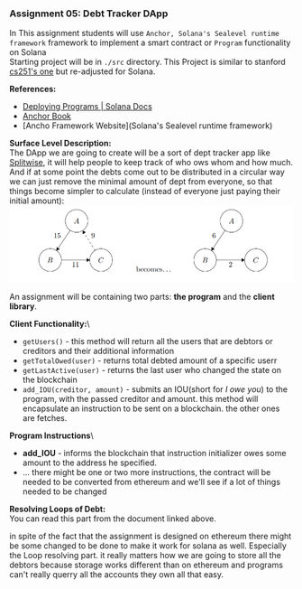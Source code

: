 ### Assignment 05: Debt Tracker DApp

In This assignment students will use `Anchor, Solana's Sealevel runtime framework` framework to implement a smart contract or 
`Program` functionality on Solana\
Starting project will be in `./src` directory.
This Project is similar to stanford [cs251's one](https://cs251.stanford.edu/hw/proj3.pdf) but re-adjusted for Solana.

**References:**
* [Deploying Programs | Solana Docs](https://docs.solana.com/cli/deploy-a-program)
* [Anchor Book](https://book.anchor-lang.com/)
* [Ancho Framework Website](Solana's Sealevel runtime framework)

**Surface Level Description:**\
The DApp we are going to create will be a sort of dept tracker app like [Splitwise](https://www.splitwise.com/),
it will help people to keep track of who ows whom and how much. And if at some point the debts come out to be distributed
in a circular way we can just remove the minimal amount of dept from everyone, so that things become simpler to calculate 
(instead of everyone just paying their initial amount):
![](./circular.png)

An assignment will be containing two parts: **the program** and the **client library**.

**Client Functionality:**\
* `getUsers()` - this method will return all the users that are debtors or creditors and their additional information
* `getTotalOwed(user)` - returns total debted amount of a specific userr
* `getLastActive(user)` - returns the last user who changed the state on the blockchain
* `add_IOU(creditor, amount)` - submits an IOU(short for _I owe you_) to the program, with the passed creditor and amount. this method
will encapsulate an instruction to be sent on a blockchain. the other ones are fetches.

**Program Instructions**\
* **add_IOU** - informs the blockchain that instruction initializer owes some amount to the address he specified.
* ... there might be one or two more instructions, the contract will be needed to be converted from ethereum
and we'll see if a lot of things needed to be changed

**Resolving Loops of Debt:**\
You can read this part from the document linked above.

in spite of the fact that the assignment is designed on ethereum there might be some changed to be done to
make it work for solana as well. Especially the Loop resolving part. it really matters how we are going to store all
the debtors because storage works different than on ethereum and programs can't really querry all the accounts they own
all that easy.
